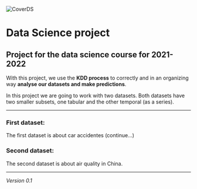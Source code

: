 ![CoverDS](https://user-images.githubusercontent.com/11770916/144721887-aad5fd65-399a-47cc-b061-cb7bf8fc9278.png)


# Data Science project

## Project for the data science course for 2021-2022

With this project, we use the **KDD process** to correctly and in an organizing way **analyse our datasets and make predictions**.

In this project we are going to work with two datasets. Both datasets have two smaller subsets, one tabular and the other temporal (as a series).

---

### First dataset:

The first dataset is about car accidentes (continue...)

### Second dataset:

The second dataset is about air quality in China.


---

*Version 0.1*
